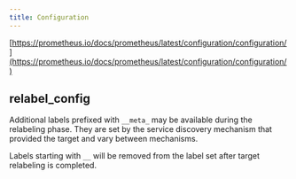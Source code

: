 ```yaml
---
title: Configuration
---
```


[https://prometheus.io/docs/prometheus/latest/configuration/configuration/](https://prometheus.io/docs/prometheus/latest/configuration/configuration/)

## relabel_config

Additional labels prefixed with `__meta_` may be available during the relabeling phase. They are set by the service discovery mechanism that provided the target and vary between mechanisms.

Labels starting with `__` will be removed from the label set after target relabeling is completed.


